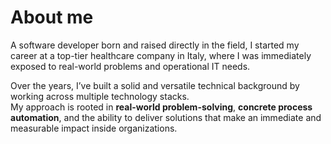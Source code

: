 # About me

A software developer born and raised directly in the field, I started my career at a top-tier healthcare company in Italy, where I was immediately exposed to real-world problems and operational IT needs.

Over the years, I’ve built a solid and versatile technical background by working across multiple technology stacks.  
My approach is rooted in **real-world problem-solving**, **concrete process automation**, and the ability to deliver solutions that make an immediate and measurable impact inside organizations.
